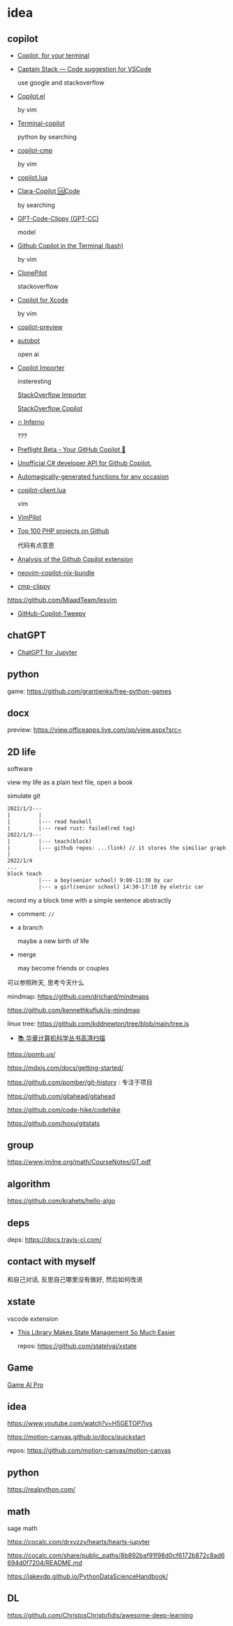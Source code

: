 # idea

## copilot

- [Copilot, for your terminal](https://github.com/m1guelpf/plz-cli)
- [Captain Stack — Code suggestion for VSCode](https://github.com/hieunc229/copilot-clone)

  use google and stackoverflow

- [Copilot.el](https://github.com/zerolfx/copilot.el)

  by vim

- [Terminal-copilot](https://github.com/Methexis-Inc/terminal-copilot)

  python by searching

- [copilot-cmp](https://github.com/zbirenbaum/copilot-cmp)

  by vim

- [copilot.lua](https://github.com/zbirenbaum/copilot.lua)

- [Clara-Copilot 🆚Code](https://github.com/badboysm890/clara-copilot)

  by searching

- [GPT-Code-Clippy (GPT-CC)](https://github.com/CodedotAl/gpt-code-clippy)

  model

- [Github Copilot in the Terminal (bash)](https://github.com/maxwell-bland/copilot-in-the-terminal)

  by vim

- [ClonePilot](https://github.com/Goel25/ClonePilotExtension)

  stackoverflow

- [Copilot for Xcode](https://github.com/intitni/CopilotForXcode)

  by vim

- [copilot-preview](https://github.com/Akshit6828/copilot-preview/tree/main/gallery)

- [autobot](https://github.com/charliermarsh/autobot)

  open ai

- [Copilot Importer](https://github.com/MythicManiac/copilot-import)

  insteresting

  [StackOverflow Importer](https://github.com/drathier/stack-overflow-import)

  [StackOverflow Copilot](https://github.com/Mstrodl/stackoverflow-copilot)

- [🔥 Inferno](https://github.com/ryanjsalva/inferno)

  ???

- [Preflight Beta - Your GitHub Copilot 🛫](https://github.com/returntocorp/preflight-extension)

- [Unofficial C# developer API for Github Copilot.](https://github.com/copilotplayground/CopilotDev.NET)

- [Automagically-generated functions for any occasion](https://github.com/m1guelpf/ai-code)

- [copilot-client.lua](https://github.com/samodostal/copilot-client.lua)

  vim

- [VimPilot](https://github.com/ashzero2/VimPilot/blob/main/plugin/Cheat.vim)

- [Top 100 PHP projects on Github](https://github.com/ozh/top_100_PHP_projects)

  代码有点意思

- [Analysis of the Github Copilot extension](https://github.com/saschaschramm/github-copilot)

- [neovim-copilot-nix-bundle](https://github.com/DoomHammer/neovim-copilot-nix-bundle)

- [cmp-clippy](https://github.com/vappolinario/cmp-clippy)

https://github.com/MiaadTeam/lesvim

- [GitHub-Copilot-Tweepy](https://github.com/NishkarshRaj/GitHub-Copilot-Tweepy)

## chatGPT

- [ChatGPT for Jupyter](https://github.com/TiesdeKok/chat-gpt-jupyter-extension)

## python

game: https://github.com/grantjenks/free-python-games

## docx

preview: https://view.officeapps.live.com/op/view.aspx?src=

## 2D life

software

view my life as a plain text file, open a book

simulate git

```txt
2022/1/2---
|         |
|         |--- read haskell
|         |--- read rust: failed(red tag)
2022/1/3---
|         |--- teach(block)
|         |--- github repos: ...(link) // it stores the similiar graph recursively
|
2022/1/4
...
block teach
          |--- a boy(senior school) 9:00-11:30 by car
          |--- a girl(senior school) 14:30-17:10 by eletric car
```

record my a block time with a simple sentence abstractly

- comment: `//`
- a branch

  maybe a new birth of life

- merge

  may become friends or couples

可以参照昨天, 思考今天什么

mindmap: https://github.com/drichard/mindmaps

https://github.com/kennethkufluk/js-mindmap

linux tree: https://github.com/kddnewton/tree/blob/main/tree.js

- [📚 华章计算机科学丛书高清扫描](https://github.com/apachecn/huazhang-cs-books)

https://pomb.us/

https://mdxjs.com/docs/getting-started/

https://github.com/pomber/git-history : 专注于项目

https://github.com/gitahead/gitahead

https://github.com/code-hike/codehike

https://github.com/hoxu/gitstats

## group

https://www.jmilne.org/math/CourseNotes/GT.pdf

## algorithm

https://github.com/krahets/hello-algo

## deps

deps: https://docs.travis-ci.com/

## contact with myself

和自己对话, 反思自己哪里没有做好, 然后如何改进

## xstate

vscode extension

- [This Library Makes State Management So Much Easier](https://www.youtube.com/watch?v=s0h34OkEVUE)

  repos: https://github.com/statelyai/xstate

## Game

[Game AI Pro](http://www.gameaipro.com/)

## idea

https://www.youtube.com/watch?v=H5GETOP7ivs

https://motion-canvas.github.io/docs/quickstart

repos: https://github.com/motion-canvas/motion-canvas

## python

https://realpython.com/

## math

sage math

https://cocalc.com/drxyzzy/hearts/hearts-jupyter

https://cocalc.com/share/public_paths/8b892baf91f98d0cf6172b872c8ad6694d0f7204/README.md

https://jakevdp.github.io/PythonDataScienceHandbook/

## DL

https://github.com/ChristosChristofidis/awesome-deep-learning
